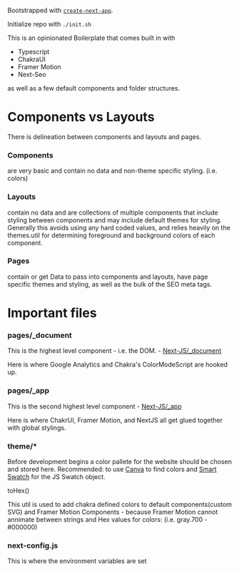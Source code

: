Bootstrapped with [`create-next-app`](https://github.com/vercel/next.js/tree/canary/packages/create-next-app).

Initialize repo with `./init.sh`

This is an opinionated Boilerplate that comes built in with

- Typescript
- ChakraUI
- Framer Motion
- Next-Seo

as well as a few default components and folder structures.

# Components vs Layouts

There is delineation between components and layouts and pages.

### Components

are very basic and contain no data and non-theme specific styling. (i.e. colors)

### Layouts

contain no data and are collections of multiple components that include styling between components and may include default themes for styling.
Generally this avoids using any hard coded values, and relies heavily on the themes.util for determining foreground and background colors of each component.

### Pages

contain or get Data to pass into components and layouts, have page specific themes and styling, as well as the bulk of the SEO meta tags.

# Important files

### pages/\_document

This is the highest level component - i.e. the DOM. - [Next-JS/\_document](https://nextjs.org/docs/advanced-features/custom-document)

Here is where Google Analytics and Chakra's ColorModeScript are hooked up.

### pages/\_app

This is the second highest level component - [Next-JS/\_app](https://nextjs.org/docs/advanced-features/custom-app)

Here is where ChakrUI, Framer Motion, and NextJS all get glued together with global stylings.

### theme/\*

Before development begins a color pallete for the website should be chosen and stored here.
Recommended: to use [Canva](https://www.canva.com/colors/color-palette-generator/) to find colors
and [Smart Swatch](https://smart-swatch.netlify.app/) for the JS Swatch object.

toHex()

This util is used to add chakra defined colors to default components(custom SVG) and Framer Motion Components -
because Framer Motion cannot annimate between strings and Hex values for colors: (i.e. gray.700 - #000000)

### next-config.js

This is where the environment variables are set
